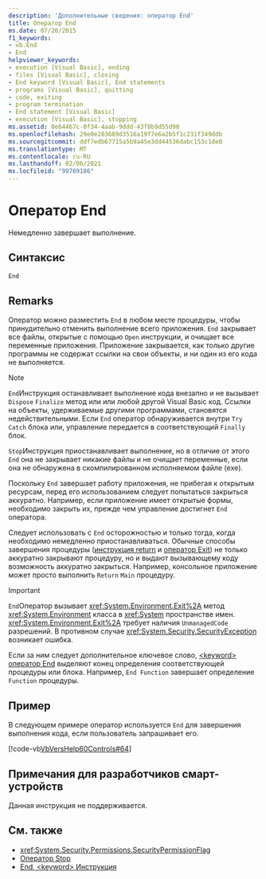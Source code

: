 ```yaml
---
description: 'Дополнительные сведения: оператор End'
title: Оператор End
ms.date: 07/20/2015
f1_keywords:
- vb.End
- End
helpviewer_keywords:
- execution [Visual Basic], ending
- files [Visual Basic], closing
- End keyword [Visual Basic], End statements
- programs [Visual Basic], quitting
- code, exiting
- program termination
- End statement [Visual Basic]
- execution [Visual Basic], stopping
ms.assetid: 0e64467c-0f34-4aab-9ddd-43f8b9d55d90
ms.openlocfilehash: 29e0e203689d3516a19f7e6a2b5f1c231f349ddb
ms.sourcegitcommit: ddf7edb67715a5b9a45e3dd44536dabc153c1de0
ms.translationtype: MT
ms.contentlocale: ru-RU
ms.lasthandoff: 02/06/2021
ms.locfileid: "99769186"
---
```

# <a name="end-statement"></a>Оператор End

Немедленно завершает выполнение.  
  
## <a name="syntax"></a>Синтаксис  
  
```vb  
End  
```  
  
## <a name="remarks"></a>Remarks  

 Оператор можно разместить `End` в любом месте процедуры, чтобы принудительно отменить выполнение всего приложения. `End` закрывает все файлы, открытые с помощью `Open` инструкции, и очищает все переменные приложения. Приложение закрывается, как только другие программы не содержат ссылки на свои объекты, и ни один из его кода не выполняется.  
  
> [!NOTE]
> `End`Инструкция останавливает выполнение кода внезапно и не вызывает `Dispose` `Finalize` метод или или любой другой Visual Basic код. Ссылки на объекты, удерживаемые другими программами, становятся недействительными. Если `End` оператор обнаруживается внутри `Try` `Catch` блока или, управление передается в соответствующий `Finally` блок.  
  
 `Stop`Инструкция приостанавливает выполнение, но в отличие от этого `End` она не закрывает никакие файлы и не очищает переменные, если она не обнаружена в скомпилированном исполняемом файле (exe).  
  
 Поскольку `End` завершает работу приложения, не прибегая к открытым ресурсам, перед его использованием следует попытаться закрыться аккуратно. Например, если приложение имеет открытые формы, необходимо закрыть их, прежде чем управление достигнет `End` оператора.  
  
 Следует использовать с `End` осторожностью и только тогда, когда необходимо немедленно приостанавливаться. Обычные способы завершения процедуры ([инструкция return](return-statement.md) и [оператор Exit](exit-statement.md)) не только аккуратно закрывают процедуру, но и выдают вызывающему коду возможность аккуратно закрыться. Например, консольное приложение может просто выполнить `Return` `Main` процедуру.  
  
> [!IMPORTANT]
> `End`Оператор вызывает <xref:System.Environment.Exit%2A> метод <xref:System.Environment> класса в <xref:System> пространстве имен. <xref:System.Environment.Exit%2A> требует наличия `UnmanagedCode` разрешений. В противном случае <xref:System.Security.SecurityException> возникает ошибка.  
  
 Если за ним следует дополнительное ключевое слово, [ \<keyword> оператор End](end-keyword-statement.md) выделяют конец определения соответствующей процедуры или блока. Например, `End Function` завершает определение `Function` процедуры.  
  
## <a name="example"></a>Пример  

 В следующем примере оператор используется `End` для завершения выполнения кода, если пользователь запрашивает его.  
  
 [!code-vb[VbVersHelp60Controls#64](~/samples/snippets/visualbasic/VS_Snippets_VBCSharp/VbVersHelp60Controls/VB/Form1.vb#64)]  
  
## <a name="smart-device-developer-notes"></a>Примечания для разработчиков смарт-устройств  

 Данная инструкция не поддерживается.  
  
## <a name="see-also"></a>См. также

- <xref:System.Security.Permissions.SecurityPermissionFlag>
- [Оператор Stop](stop-statement.md)
- [End, \<keyword> Инструкция](end-keyword-statement.md)
